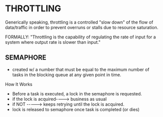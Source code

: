# THROTTLING
Generically speaking, throttling is a controlled "slow down" of the flow of data/traffic in order
to prevent overruns or stalls due to resource saturation. 

FORMALLY: "Throttling is the capability of regulating the rate of input for a system where
output rate is slower than input."

## SEMAPHORE
- created w/ a number that must be equal to the maximum number of tasks in the blocking queue
at any given point in time. 

How It Works
- Before a task is executed, a lock in the semaphore is requested. 
- if the lock is acquired----> business as usual
- if NOT -----> keeps retrying until the lock is acquired. 
- lock is released to semaphore once task is completed (or dies)